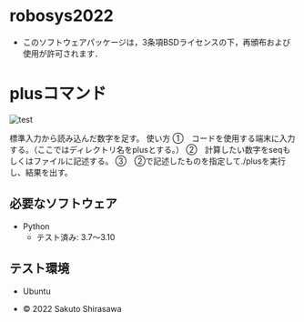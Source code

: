 # robosys2022
* このソフトウェアパッケージは，3条項BSDライセンスの下，再頒布および使用が許可されます．

# plusコマンド
![test](https://github.com/sak057/robosys2022/actions/workflows/test.yml/badge.svg)

標準入力から読み込んだ数字を足す。
使い方
①　コードを使用する端末に入力する。（ここではディレクトリ名をplusとする。）
②　計算したい数字をseqもしくはファイルに記述する。
③　②で記述したものを指定して./plusを実行し、結果を出す。

## 必要なソフトウェア
* Python
  * テスト済み: 3.7～3.10

## テスト環境
* Ubuntu

* © 2022 Sakuto Shirasawa
